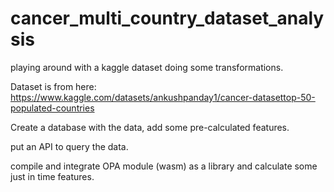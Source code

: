 # cancer_multi_country_dataset_analysis
playing around with a kaggle dataset doing some transformations. 

Dataset is from here: https://www.kaggle.com/datasets/ankushpanday1/cancer-datasettop-50-populated-countries

Create a database with the data, add some pre-calculated features. 

put an API to query the data. 

compile and integrate OPA module (wasm) as a library and calculate some just in time features. 

